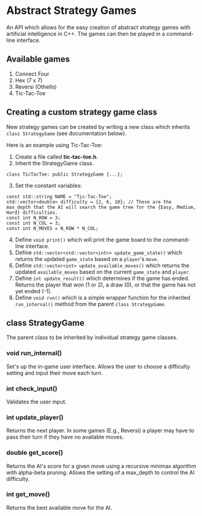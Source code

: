 # Abstract Strategy Games 
An API which allows for the easy creation of abstract strategy games with artificial intelligence in C++. The games can then be played in a command-line interface.

## Available games
1. Connect Four
2. Hex (7 x 7)
3. Reversi (Othello)
4. Tic-Tac-Toe

## Creating a custom strategy game class
New strategy games can be created by writing a new class which inherits `class StrategyGame` (see documentation below).

Here is an example using Tic-Tac-Toe:

1. Create a file called **tic-tac-toe.h**.
2. Inherit the StrategyGame class.
```
class TicTacToe: public StrategyGame {...};
```
3. Set the constant variables:
```
const std::string NAME = "Tic-Tac-Toe";   
std::vector<double> difficulty = {2, 6, 10}; // These are the max_depth that the AI will search the game tree for the {Easy, Medium, Hard} difficulties.
const int N_ROW = 3;
const int N_COL = 3;
const int N_MOVES = N_ROW * N_COL;
```
4. Define `void print()` which will print the game board to the command-line interface.
5. Define `std::vector<std::vector<int>> update_game_state()` which returns the updated `game_state` based on a `player`'s `move`.
6. Define `std::vector<int> update_available_moves()` which returns the updated `available_moves` based on the current `game_state` and `player`.
7. Define `int update_result()` which determines if the game has ended. Returns the player that won (1 or 2), a draw (0), or that the game has not yet ended (-1).
8. Define `void run()` which is a simple wrapper function for the inherited `run_internal()` method from the parent `class StrategyGame`.

## class StrategyGame
The parent class to be inherited by individual strategy game classes.

### void run_internal()
Set's up the in-game user interface. Allows the user to choose a difficulty setting and input their move each turn.

### int check_input()
Validates the user input.

### int update_player()
Returns the next player. In some games (E.g., Reversi) a player may have to pass their turn if they have no available moves.

### double get_score()
Returns the AI's score for a given move using a recursive minimax algorithm with alpha-beta pruning. Allows the setting of a max_depth to control the AI difficulty.

### int get_move()
Returns the best available move for the AI.
